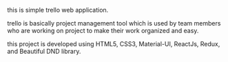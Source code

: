 this is simple trello web application.

trello is basically project management tool which is used by team members who are working on project to make their work organized and easy.
 
this project is developed using HTML5, CSS3, Material-UI, ReactJs, Redux, and Beautiful DND library.